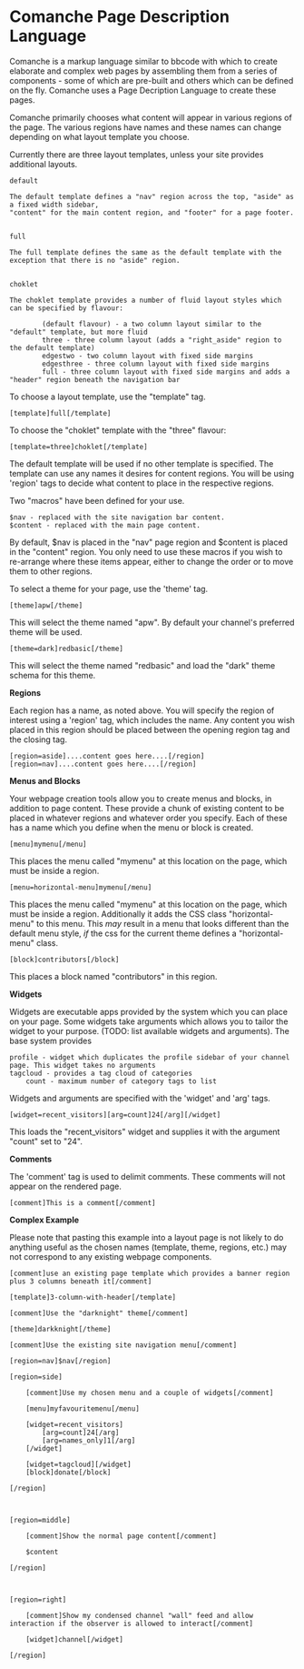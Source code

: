 Comanche Page Description Language
==================================


Comanche is a markup language similar to bbcode with which to create elaborate and complex web pages by assembling them from a series of components - some of which are pre-built and others which can be defined on the fly. Comanche uses a Page Decription Language to create these pages.

Comanche primarily chooses what content will appear in various regions of the page. The various regions have names and these names can change depending on what layout template you choose.

Currently there are three layout templates, unless your site provides additional layouts. 

	default

	The default template defines a "nav" region across the top, "aside" as a fixed width sidebar, 
	"content" for the main content region, and "footer" for a page footer.


	full

	The full template defines the same as the default template with the exception that there is no "aside" region.


	choklet

	The choklet template provides a number of fluid layout styles which can be specified by flavour:

			(default flavour) - a two column layout similar to the "default" template, but more fluid
			three - three column layout (adds a "right_aside" region to the default template)
			edgestwo - two column layout with fixed side margins
			edgesthree - three column layout with fixed side margins
			full - three column layout with fixed side margins and adds a "header" region beneath the navigation bar


To choose a layout template, use the "template" tag.

	[template]full[/template]

To choose the "choklet" template with the "three" flavour:

	[template=three]choklet[/template]


The default template will be used if no other template is specified. The template can use any names it desires for content regions. You will be using 'region' tags to decide what content to place in the respective regions.


Two "macros" have been defined for your use.

	$nav - replaced with the site navigation bar content.
	$content - replaced with the main page content.


By default, $nav is placed in the "nav" page region and $content is placed in the "content" region. You only need to use these macros if you wish to re-arrange where these items appear, either to change the order or to move them to other regions.


To select a theme for your page, use the 'theme' tag.

	[theme]apw[/theme]

This will select the theme named "apw". By default your channel's preferred theme will be used.

	[theme=dark]redbasic[/theme]

This will select the theme named "redbasic" and load the "dark" theme schema for this theme. 

**Regions**

Each region has a name, as noted above. You will specify the region of interest using a 'region' tag, which includes the name. Any content you wish placed in this region should be placed between the opening region tag and the closing tag.

	[region=aside]....content goes here....[/region]
	[region=nav]....content goes here....[/region]



**Menus and Blocks**

Your webpage creation tools allow you to create menus and blocks, in addition to page content. These provide a chunk of existing content to be placed in whatever regions and whatever order you specify. Each of these has a name which you define when the menu or block is created.

	[menu]mymenu[/menu]

This places the menu called "mymenu" at this location on the page, which must be inside a region. 

	[menu=horizontal-menu]mymenu[/menu]

This places the menu called "mymenu" at this location on the page, which must be inside a region. Additionally it adds the CSS class "horizontal-menu" to this menu. This *may* result in a menu that looks different than the default menu style, *if* the css for the current theme defines a "horizontal-menu" class. 


	[block]contributors[/block]

This places a block named "contributors" in this region.


**Widgets**

Widgets are executable apps provided by the system which you can place on your page. Some widgets take arguments which allows you to tailor the widget to your purpose. (TODO: list available widgets and arguments). The base system provides

	profile - widget which duplicates the profile sidebar of your channel page. This widget takes no arguments
	tagcloud - provides a tag cloud of categories
		count - maximum number of category tags to list	



Widgets and arguments are specified with the 'widget' and 'arg' tags.

	[widget=recent_visitors][arg=count]24[/arg][/widget]

This loads the "recent_visitors" widget and supplies it with the argument "count" set to "24". 
 

**Comments**

The 'comment' tag is used to delimit comments. These comments will not appear on the rendered page.

	[comment]This is a comment[/comment] 
	
 

**Complex Example**

Please note that pasting this example into a layout page is not likely to do anything useful as the chosen names (template, theme, regions, etc.) may not correspond to any existing webpage components.  

	[comment]use an existing page template which provides a banner region plus 3 columns beneath it[/comment]

	[template]3-column-with-header[/template]

	[comment]Use the "darknight" theme[/comment]

	[theme]darkknight[/theme]

	[comment]Use the existing site navigation menu[/comment]

	[region=nav]$nav[/region]

	[region=side]

		[comment]Use my chosen menu and a couple of widgets[/comment]

		[menu]myfavouritemenu[/menu]

		[widget=recent_visitors]
			[arg=count]24[/arg]
			[arg=names_only]1[/arg]
		[/widget]

		[widget=tagcloud][/widget]
		[block]donate[/block]

	[/region]



	[region=middle]

		[comment]Show the normal page content[/comment]

		$content

	[/region]



	[region=right]

		[comment]Show my condensed channel "wall" feed and allow interaction if the observer is allowed to interact[/comment]

		[widget]channel[/widget]

	[/region]


